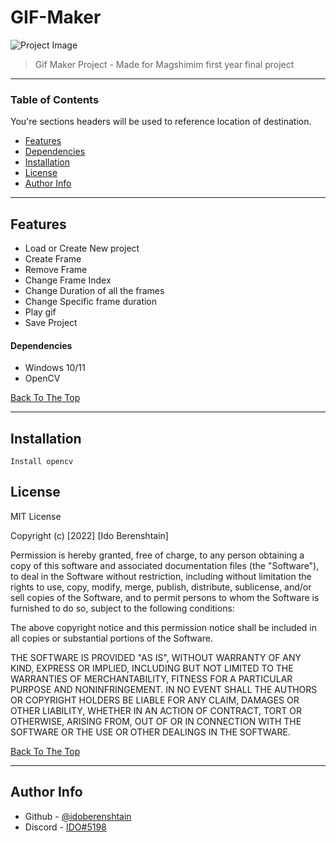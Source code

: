 # GIF-Maker

![Project Image](https://i.imgur.com/IVqh8xn.gif)

> Gif Maker Project - Made for Magshimim first year final project

---

### Table of Contents

You're sections headers will be used to reference location of destination.

- [Features](#Features)
- [Dependencies](#Dependencies-to-use)
- [Installation](#Installation)
- [License](#license)
- [Author Info](#author-info)

---

## Features

- Load or Create New project
- Create Frame
- Remove Frame
- Change Frame Index
- Change Duration of all the frames
- Change Specific frame duration
- Play gif
- Save Project

#### Dependencies

- Windows 10/11
- OpenCV

[Back To The Top](#read-me-template)

---

## Installation

    Install opencv

## License

MIT License

Copyright (c) [2022] [Ido Berenshtain]

Permission is hereby granted, free of charge, to any person obtaining a copy
of this software and associated documentation files (the "Software"), to deal
in the Software without restriction, including without limitation the rights
to use, copy, modify, merge, publish, distribute, sublicense, and/or sell
copies of the Software, and to permit persons to whom the Software is
furnished to do so, subject to the following conditions:

The above copyright notice and this permission notice shall be included in all
copies or substantial portions of the Software.

THE SOFTWARE IS PROVIDED "AS IS", WITHOUT WARRANTY OF ANY KIND, EXPRESS OR
IMPLIED, INCLUDING BUT NOT LIMITED TO THE WARRANTIES OF MERCHANTABILITY,
FITNESS FOR A PARTICULAR PURPOSE AND NONINFRINGEMENT. IN NO EVENT SHALL THE
AUTHORS OR COPYRIGHT HOLDERS BE LIABLE FOR ANY CLAIM, DAMAGES OR OTHER
LIABILITY, WHETHER IN AN ACTION OF CONTRACT, TORT OR OTHERWISE, ARISING FROM,
OUT OF OR IN CONNECTION WITH THE SOFTWARE OR THE USE OR OTHER DEALINGS IN THE
SOFTWARE.

[Back To The Top](#read-me-template)

---

## Author Info

- Github - [@idoberenshtain](https://github.com/idoberenshtain)
- Discord - [IDO#5198](https://discord.com/users/730887641016434808)

